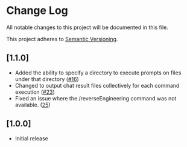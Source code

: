 # Change Log

All notable changes to this project will be documented in this file.

This project adheres to [Semantic Versioning](https://semver.org/spec/v2.0.0.html).

## [1.1.0]

- Added the ability to specify a directory to execute prompts on files under that directory ([#16](https://github.com/Fintan-contents/promptis/pull/16))
- Changed to output chat result files collectively for each command execution ([#23](https://github.com/Fintan-contents/promptis/pull/23))
- Fixed an issue where the /reverseEngineering command was not available. ([25](https://github.com/Fintan-contents/promptis/pull/25))

## [1.0.0]

- Initial release

